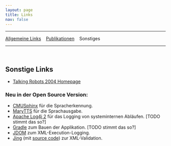 ```yaml
---
layout: page
title: Links
nav: false
---
```


---
[Allgemeine Links](/links.html) &nbsp;&nbsp; [Publikationen](publikationen.html) &nbsp;&nbsp; Sonstiges

---
&nbsp;

## Sonstige Links
* [Talking Robots 2004 Homepage](<http://www.coli.uni-saarland.de/courses/lego-04/>)

### Neu in der Open Source Version:
* [CMUSphinx](https://cmusphinx.github.io/) für die Spracherkennung.
* [MaryTTS](http://mary.dfki.de/) für die Sprachausgabe.
* [Apache Log4j 2](https://logging.apache.org/log4j/2.x/) für das Logging von systeminternen Abläufen. [TODO stimmt das so?]
* [Gradle](https://gradle.org/) zum Bauen der Applikation. [TODO stimmt das so?]
* [JDOM](http://www.jdom.org/) zum XML-Execution-Logging.
* [Jing](http://www.thaiopensource.com/relaxng/jing.html) (mit [source code](https://github.com/relaxng/jing-trang)) zur XML-Validation. 
